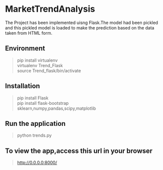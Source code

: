 # MarketTrendAnalysis
The Project has been implemented uisng Flask.The model had been pickled and this pickled model is loaded to make the prediction
based on the data taken from HTML form.

## Environment
>pip install virtualenv<br/>
>virtualenv Trend_Flask<br/>
>source Trend_flask/bin/activate<br/>

## Installation
>pip install Flask<br/>
>pip install flask-bootstrap<br/>
>sklearn,numpy,pandas,scipy,matplotlib<br/>

## Run the application
>python trends.py<br/>

## To view the app,access this url in your browser
>http://0.0.0.0:8000/<br/>
